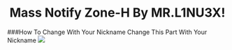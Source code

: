 <h1 align="center">Mass Notify Zone-H By MR.L1NU3X</a>!</h1>
###How To Change With Your Nickname
Change This Part With Your Nickname
<img src="Change This.png"></img>
